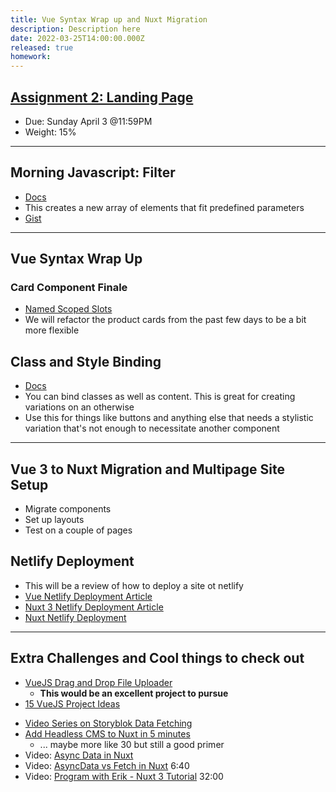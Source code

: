 ```yaml
---
title: Vue Syntax Wrap up and Nuxt Migration
description: Description here
date: 2022-03-25T14:00:00.000Z
released: true
homework:
---
```


## [Assignment 2: Landing Page](/cpnt-262/assignments/assignment-2/)

- Due: Sunday April 3 @11:59PM
- Weight: 15%

---

## Morning Javascript: Filter

- [Docs](https://developer.mozilla.org/en-US/docs/Web/JavaScript/Reference/Global_Objects/Array/filter)
- This creates a new array of elements that fit predefined parameters
- [Gist](https://gist.github.com/lilyx13/0d43e6090359261028c7a8ddc1109ecc)

---

## Vue Syntax Wrap Up

### Card Component Finale

- [Named Scoped Slots](https://vuejs.org/guide/components/slots.html#slots)
- We will refactor the product cards from the past few days to be a bit more flexible

## Class and Style Binding

- [Docs](https://vuejs.org/guide/essentials/class-and-style.html)
- You can bind classes as well as content. This is great for creating variations on an otherwise
- Use this for things like buttons and anything else that needs a stylistic variation that's not enough to necessitate another component

---

## Vue 3 to Nuxt Migration and Multipage Site Setup

- Migrate components
- Set up layouts
- Test on a couple of pages

## Netlify Deployment

- This will be a review of how to deploy a site ot netlify
- [Vue Netlify Deployment Article](https://www.netlify.com/blog/2019/11/30/how-to-deploy-a-vue-site/)
- [Nuxt 3 Netlify Deployment Article](https://www.netlify.com/blog/2021/10/12/nuxt-3-is-live-in-public-beta-and-ready-to-deploy-on-netlify-today/)
- [Nuxt Netlify Deployment](https://nuxtjs.org/deployments/netlify/)

---

## Extra Challenges and Cool things to check out

- [VueJS Drag and Drop File Uploader](https://www.smashingmagazine.com/2022/03/drag-drop-file-uploader-vuejs-3/)
  - **This would be an excellent project to pursue**
- [15 VueJS Project Ideas](https://dev.to/nerdjfpb/15-vue-js-project-ideas-beginner-to-expert-with-tutorial-3ec2)

<home-work :home-work="homework">

- [Video Series on Storyblok Data Fetching](https://www.youtube.com/watch?v=-fQB8FDYLSg&list=PLpiZ2xo9RFsbXq-HUn9AtKUoVB874oKf9)
- [Add Headless CMS to Nuxt in 5 minutes](https://www.storyblok.com/tp/headless-cms-nuxtjs)
  - ... maybe more like 30 but still a good primer
- Video: [Async Data in Nuxt](https://www.youtube.com/watch?v=M-h9_6ii0wc)
- Video: [AsyncData vs Fetch in Nuxt](https://www.youtube.com/watch?v=o6ikahuD1xo) 6:40
- Video: [Program with Erik - Nuxt 3 Tutorial](https://www.youtube.com/watch?v=pIrL2Nnjvbk) 32:00

</home-work>
